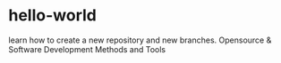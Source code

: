 # hello-world
learn how to create a new repository and new branches.
Opensource &amp; Software Development Methods and Tools
